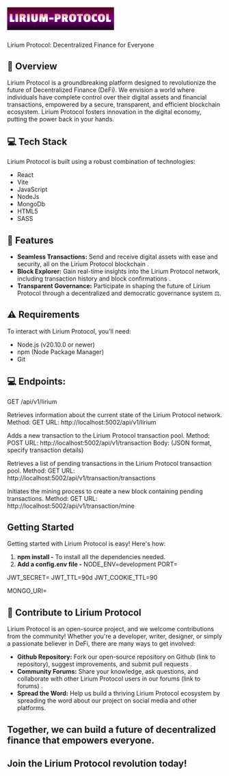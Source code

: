 # <img src="Lirium-frontend\src\assets\Lirium-Protocol-Logo.png" alt="Lirium Protocol Logo" width="250px"> 

Lirium Protocol: Decentralized Finance for Everyone 

## 👋 Overview

Lirium Protocol is a groundbreaking platform designed to revolutionize the future of Decentralized Finance (DeFi). We envision a world where individuals have complete control over their digital assets and financial transactions, empowered by a secure, transparent, and efficient blockchain ecosystem. Lirium Protocol fosters innovation in the digital economy, putting the power back in your hands.

## 💻 Tech Stack

Lirium Protocol is built using a robust combination of technologies:

- React
- Vite
- JavaScript
- NodeJs
- MongoDb
- HTML5
- SASS

## 🌟 Features

- **Seamless Transactions:** Send and receive digital assets with ease and security, all on the Lirium Protocol blockchain .
- **Block Explorer:** Gain real-time insights into the Lirium Protocol network, including transaction history and block confirmations .
- **Transparent Governance:** Participate in shaping the future of Lirium Protocol through a decentralized and democratic governance system ⚖️.

##  ⚠️ Requirements

To interact with Lirium Protocol, you'll need:

- Node.js (v20.10.0 or newer)
- npm (Node Package Manager)
- Git

## 💻 Endpoints:

GET /api/v1/lirium

Retrieves information about the current state of the Lirium Protocol network.
Method: GET
URL: http://localhost:5002/api/v1/lirium

Adds a new transaction to the Lirium Protocol transaction pool.
Method: POST
URL: http://localhost:5002/api/v1/transaction
Body: (JSON format, specify transaction details)

Retrieves a list of pending transactions in the Lirium Protocol transaction pool.
Method: GET
URL: http://localhost:5002/api/v1/transaction/transactions

Initiates the mining process to create a new block containing pending transactions.
Method: GET
URL: http://localhost:5002/api/v1/transaction/mine

##  Getting Started

Getting started with Lirium Protocol is easy! Here's how:

1. **npm install -** To install all the dependencies needed. 
2. **Add a config.env file -** 
NODE_ENV=development
PORT=<Port you want to use>

JWT_SECRET=<Your password>
JWT_TTL=90d
JWT_COOKIE_TTL=90

MONGO_URI=<Connect to MongoDB>

## 🚀 Contribute to Lirium Protocol

Lirium Protocol is an open-source project, and we welcome contributions from the community! Whether you're a developer, writer, designer, or simply a passionate believer in DeFi, there are many ways to get involved:

* **Github Repository:** Fork our open-source repository on Github (link to repository), suggest improvements, and submit pull requests ‍.
* **Community Forums:** Share your knowledge, ask questions, and collaborate with other Lirium Protocol users in our forums (link to forums) .
* **Spread the Word:** Help us build a thriving Lirium Protocol ecosystem by spreading the word about our project on social media and other platforms.

## Together, we can build a future of decentralized finance that empowers everyone. 

## Join the Lirium Protocol revolution today! 